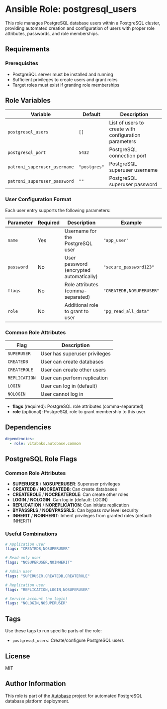 # Ansible Role: postgresql_users

This role manages PostgreSQL database users within a PostgreSQL cluster, providing automated creation and configuration of users with proper role attributes, passwords, and role memberships.

## Requirements

### Prerequisites

- PostgreSQL server must be installed and running
- Sufficient privileges to create users and grant roles
- Target roles must exist if granting role memberships

## Role Variables

| Variable | Default | Description |
|----------|---------|-------------|
| `postgresql_users` | `[]` | List of users to create with configuration parameters |
| `postgresql_port` | `5432` | PostgreSQL connection port |
| `patroni_superuser_username` | `"postgres"` | PostgreSQL superuser username |
| `patroni_superuser_password` | `""` | PostgreSQL superuser password |

### User Configuration Format

Each user entry supports the following parameters:

| Parameter | Required | Description | Example |
|-----------|----------|-------------|---------|
| `name` | Yes | Username for the PostgreSQL user | `"app_user"` |
| `password` | No | User password (encrypted automatically) | `"secure_password123"` |
| `flags` | No | Role attributes (comma-separated) | `"CREATEDB,NOSUPERUSER"` |
| `role` | No | Additional role to grant to user | `"pg_read_all_data"` |

### Common Role Attributes

| Flag | Description |
|------|-------------|
| `SUPERUSER` | User has superuser privileges |
| `CREATEDB` | User can create databases |
| `CREATEROLE` | User can create other users |
| `REPLICATION` | User can perform replication |
| `LOGIN` | User can log in (default) |
| `NOLOGIN` | User cannot log in |
- **flags** (required): PostgreSQL role attributes (comma-separated)
- **role** (optional): PostgreSQL role to grant membership to this user

## Dependencies

```yaml
dependencies:
  - role: vitabaks.autobase.common
```

## PostgreSQL Role Flags

### Common Role Attributes

- **SUPERUSER** / **NOSUPERUSER**: Superuser privileges
- **CREATEDB** / **NOCREATEDB**: Can create databases
- **CREATEROLE** / **NOCREATEROLE**: Can create other roles
- **LOGIN** / **NOLOGIN**: Can log in (default: LOGIN)
- **REPLICATION** / **NOREPLICATION**: Can initiate replication
- **BYPASSRLS** / **NOBYPASSRLS**: Can bypass row level security
- **INHERIT** / **NOINHERIT**: Inherit privileges from granted roles (default: INHERIT)

### Useful Combinations

```yaml
# Application user
flags: "CREATEDB,NOSUPERUSER"

# Read-only user
flags: "NOSUPERUSER,NOINHERIT"

# Admin user
flags: "SUPERUSER,CREATEDB,CREATEROLE"

# Replication user
flags: "REPLICATION,LOGIN,NOSUPERUSER"

# Service account (no login)
flags: "NOLOGIN,NOSUPERUSER"
```


## Tags

Use these tags to run specific parts of the role:

- `postgresql_users`: Create/configure PostgreSQL users

## License

MIT

## Author Information

This role is part of the [Autobase](https://github.com/vitabaks/autobase) project for automated PostgreSQL database platform deployment.
